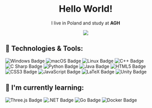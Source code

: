 <h1 align='center'> Hello World! </h1>

<p align='center'>
  I live in Poland and study at <b>AGH</b>
</p>

<p align="center">
  <img src="https://visitor-badge.glitch.me/badge?page_id=patrykmurzyn.visitor-badge" />
</p>

## 🔧 Technologies & Tools:

![Windows Badge](https://img.shields.io/badge/-windows-0078d4?logo=microsoft&logoColor=white&style=for-the-badge)
![macOS Badge](https://img.shields.io/badge/-macOS-black?logo=apple&logoColor=white&style=for-the-badge)
![Linux Badge](https://img.shields.io/badge/Linux-FCC624?logo=linux&logoColor=000&style=for-the-badge)
![C++ Badge](https://img.shields.io/badge/C%2B%2B-00599C?logo=cplusplus&logoColor=fff&style=for-the-badge)
![C Sharp Badge](https://img.shields.io/badge/C%20Sharp-239120?logo=csharp&logoColor=fff&style=for-the-badge)
![Python Badge](https://img.shields.io/badge/Python-3776AB?logo=python&logoColor=fff&style=for-the-badge)
![Java Badge](https://img.shields.io/badge/Java-ED1D25?style=for-the-badge&logo=java&logoColor=white)
![HTML5 Badge](https://img.shields.io/badge/HTML5-E34F26?logo=html5&logoColor=fff&style=for-the-badge)
![CSS3 Badge](https://img.shields.io/badge/CSS3-1572B6?logo=css3&logoColor=fff&style=for-the-badge)
![JavaScript Badge](https://img.shields.io/badge/JavaScript-F7DF1E?logo=javascript&logoColor=000&style=for-the-badge)
![LaTeX Badge](https://img.shields.io/badge/LaTeX-008080?logo=latex&logoColor=fff&style=for-the-badge)
![Unity Badge](https://img.shields.io/badge/Unity-FFF?logo=unity&logoColor=000&style=for-the-badge)

## 🌱 I'm currently learning: 

![Three.js Badge](https://img.shields.io/badge/Three.js-000?logo=threedotjs&logoColor=fff&style=for-the-badge)
![.NET Badge](https://img.shields.io/badge/.NET-512BD4?logo=dotnet&logoColor=fff&style=for-the-badge)
![Go Badge](https://img.shields.io/badge/Go-00ADD8?logo=go&logoColor=fff&style=for-the-badge)
![Docker Badge](https://img.shields.io/badge/Docker-2496ED?logo=docker&logoColor=fff&style=for-the-badge)
